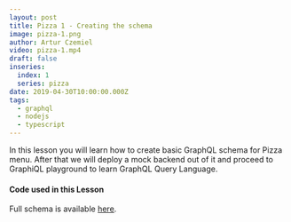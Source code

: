 ```yaml
---
layout: post
title: Pizza 1 - Creating the schema
image: pizza-1.png
author: Artur Czemiel
video: pizza-1.mp4
draft: false
inseries:
  index: 1
  series: pizza
date: 2019-04-30T10:00:00.000Z
tags:
  - graphql
  - nodejs
  - typescript
---
```


In this lesson you will learn how to create basic GraphQL schema for Pizza menu. After that we will deploy a mock backend out of it and proceed to GraphiQL playground to learn GraphQL Query Language. 

#### Code used in this Lesson

Full schema is available [here](https://app.graphqleditor.com/stack-of-the-future/pizzademoproject).
